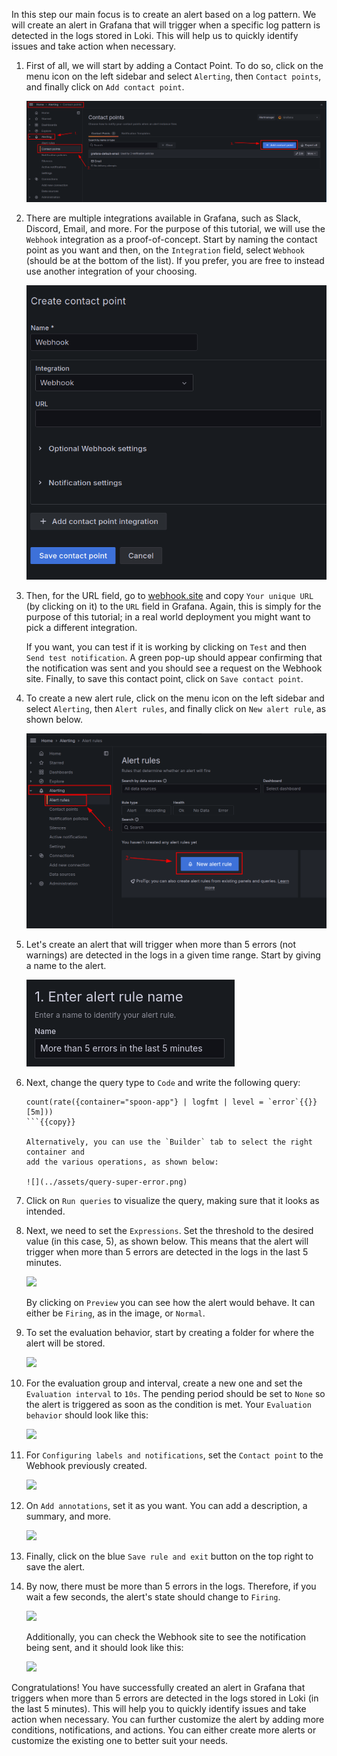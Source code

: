 In this step our main focus is to create an alert based on a log pattern.
We will create an alert in Grafana that will trigger when a specific log pattern is detected
in the logs stored in Loki.
This will help us to quickly identify issues and take action when necessary.

1. First of all, we will start by adding a Contact Point.
   To do so, click on the menu icon on the left sidebar and select `Alerting`,
   then `Contact points`, and finally click on `Add contact point`.

   ![](../assets/add-contact-point.png)

2. There are multiple integrations available in Grafana, such as Slack, Discord, Email, and more.
   For the purpose of this tutorial, we will use the `Webhook` integration as a proof-of-concept.
   Start by naming the contact point as you want and then, on the `Integration` field,
   select `Webhook` (should be at the bottom of the list).
   If you prefer, you are free to instead use another integration of your choosing.

   ![](../assets/webhook.png)

3. Then, for the URL field, go to [webhook.site](https://webhook.site/) and copy
   `Your unique URL` (by clicking on it) to the `URL` field in Grafana.
   Again, this is simply for the purpose of this tutorial; in a real world deployment you might
   want to pick a different integration.

   If you want, you can test if it is working by clicking on `Test` and then
   `Send test notification`.
   A green pop-up should appear confirming that the notification was sent and you should see
   a request on the Webhook site.
   Finally, to save this contact point, click on `Save contact point`.

4. To create a new alert rule, click on the menu icon on the left sidebar and select `Alerting`,
   then `Alert rules`, and finally click on `New alert rule`, as shown below.

   ![](../assets/new-alert-rule.png)

5. Let's create an alert that will trigger when more than 5 errors (not warnings) are detected
   in the logs in a given time range.
   Start by giving a name to the alert.

   ![](../assets/more-than-five.png)

6. Next, change the query type to `Code` and write the following query:

   ```
   count(rate({container="spoon-app"} | logfmt | level = `error`{{}} [5m]))
   ```{{copy}}

   Alternatively, you can use the `Builder` tab to select the right container and
   add the various operations, as shown below:

   ![](../assets/query-super-error.png)

7. Click on `Run queries` to visualize the query, making sure that it looks as intended.

8. Next, we need to set the `Expressions`. Set the threshold to the desired value
   (in this case, 5), as shown below.
   This means that the alert will trigger when more than 5 errors are detected in the logs
   in the last 5 minutes.

   ![](../assets/five.png)

   By clicking on `Preview` you can see how the alert would behave.
   It can either be `Firing`, as in the image, or `Normal`.

9. To set the evaluation behavior, start by creating a folder for where the alert will be stored.

   ![](../assets/new-folder.png)

10. For the evaluation group and interval, create a new one and set the `Evaluation interval`
    to `10s`.
    The pending period should be set to `None` so the alert is triggered as soon as the
    condition is met.
    Your `Evaluation behavior` should look like this:

    ![](../assets/evaluation.png)

11. For `Configuring labels and notifications`, set the `Contact point` to the Webhook previously
    created.

    ![](../assets/contact-point.png)

12. On `Add annotations`, set it as you want. You can add a description, a summary, and more.

    ![](../assets/annotations.png)

13. Finally, click on the blue `Save rule and exit` button on the top right to save the alert.

14. By now, there must be more than 5 errors in the logs.
    Therefore, if you wait a few seconds, the alert's state should change to `Firing`.

    ![](../assets/firing.png)

    Additionally, you can check the Webhook site to see the notification being sent,
    and it should look like this:

    ![](../assets/webhook-request.png)

Congratulations!
You have successfully created an alert in Grafana that triggers when more than
5 errors are detected in the logs stored in Loki (in the last 5 minutes).
This will help you to quickly identify issues and take action when necessary.
You can further customize the alert by adding more conditions,
notifications, and actions.
You can either create more alerts or customize the existing one to better suit your needs.
